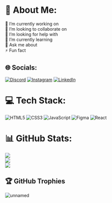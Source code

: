 # 💫 About Me:
🔭 I’m currently working on<br>👯 I’m looking to collaborate on<br>🤝 I’m looking for help with<br>🌱 I’m currently learning<br>💬 Ask me about<br>⚡ Fun fact


## 🌐 Socials:
[![Discord](https://img.shields.io/badge/Discord-%237289DA.svg?logo=discord&logoColor=white)](https://discord.gg/https://discord.gg/WeTp9ZER) [![Instagram](https://img.shields.io/badge/Instagram-%23E4405F.svg?logo=Instagram&logoColor=white)](https://instagram.com/@jorge.merino.3154) [![LinkedIn](https://img.shields.io/badge/LinkedIn-%230077B5.svg?logo=linkedin&logoColor=white)](https://linkedin.com/in/https://www.linkedin.com/in/jorge-meriño-muñoz-63b477246/) 

# 💻 Tech Stack:
![HTML5](https://img.shields.io/badge/html5-%23E34F26.svg?style=for-the-badge&logo=html5&logoColor=white) ![CSS3](https://img.shields.io/badge/css3-%231572B6.svg?style=for-the-badge&logo=css3&logoColor=white) ![JavaScript](https://img.shields.io/badge/javascript-%23323330.svg?style=for-the-badge&logo=javascript&logoColor=%23F7DF1E) 	![Figma](https://img.shields.io/badge/figma-%23F24E1E.svg?style=for-the-badge&logo=figma&logoColor=white) ![React](https://img.shields.io/badge/react-%2320232a.svg?style=for-the-badge&logo=react&logoColor=%2361DAFB)
# 📊 GitHub Stats:
![](https://github-readme-stats.vercel.app/api?username=JSHA64&theme=react&hide_border=false&include_all_commits=false&count_private=false)<br/>
![](https://github-readme-streak-stats.herokuapp.com/?user=JSHA64&theme=react&hide_border=false)<br/>
![](https://github-readme-stats.vercel.app/api/top-langs/?username=JSHA64&theme=react&hide_border=false&include_all_commits=false&count_private=false&layout=compact)

## 🏆 GitHub Trophies

![unnamed](https://user-images.githubusercontent.com/97411192/211182082-af7e4e85-f6cd-4b2d-b8a7-0e680ae74825.png)
